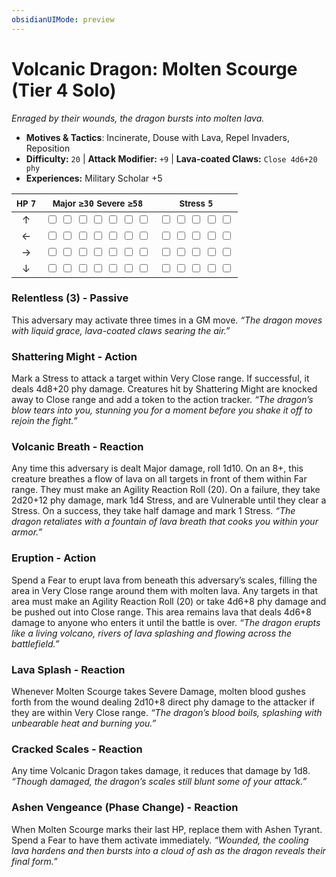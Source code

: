 ```yaml
---
obsidianUIMode: preview
---
```

# Volcanic Dragon: Molten Scourge (Tier 4 Solo)

*Enraged by their wounds, the dragon bursts into molten lava.*

- **Motives & Tactics**: Incinerate, Douse with Lava, Repel Invaders, Reposition
- **Difficulty:** `20` | **Attack Modifier:** `+9` | **Lava-coated Claws:** `Close 4d6+20 phy`
- **Experiences:** Military Scholar +5

| <small>HP</small> `7` | <small>Major</small> `≥30` <small>Severe</small> `≥58` | <small>Stress</small> `5` |
|:-:|:-:|:-:|
| ↑ |  <input type="checkbox" unchecked id="256d2c34"> <input type="checkbox" unchecked id="e64e53b8"> <input type="checkbox" unchecked id="43012a50"> <input type="checkbox" unchecked id="a16b28f3"> <input type="checkbox" unchecked id="7594c99d"> <input type="checkbox" unchecked id="c7986329"> <input type="checkbox" unchecked id="019628d8"> |  <input type="checkbox" unchecked id="f51ad2c5"> <input type="checkbox" unchecked id="d2df21ac"> <input type="checkbox" unchecked id="f2bf78a1"> <input type="checkbox" unchecked id="0bc5f274"> <input type="checkbox" unchecked id="93765f73"> |
| ← |  <input type="checkbox" unchecked id="9f566124"> <input type="checkbox" unchecked id="38547c8b"> <input type="checkbox" unchecked id="405a9a96"> <input type="checkbox" unchecked id="62eca601"> <input type="checkbox" unchecked id="fa2588b9"> <input type="checkbox" unchecked id="07dafce7"> <input type="checkbox" unchecked id="16cd11a2"> |  <input type="checkbox" unchecked id="6f1c06af"> <input type="checkbox" unchecked id="68f75e2c"> <input type="checkbox" unchecked id="44dc86d6"> <input type="checkbox" unchecked id="9c8439c7"> <input type="checkbox" unchecked id="06a6e8a6"> |
| → |  <input type="checkbox" unchecked id="331c70ba"> <input type="checkbox" unchecked id="fd5444ea"> <input type="checkbox" unchecked id="e2cb9354"> <input type="checkbox" unchecked id="9419e124"> <input type="checkbox" unchecked id="cf09781d"> <input type="checkbox" unchecked id="115165e3"> <input type="checkbox" unchecked id="507a281a"> |  <input type="checkbox" unchecked id="f74768d7"> <input type="checkbox" unchecked id="8252127b"> <input type="checkbox" unchecked id="d430ff29"> <input type="checkbox" unchecked id="db74f968"> <input type="checkbox" unchecked id="d446f279"> |
| ↓ |  <input type="checkbox" unchecked id="9c65f615"> <input type="checkbox" unchecked id="ab57879b"> <input type="checkbox" unchecked id="c222eced"> <input type="checkbox" unchecked id="ba4e024e"> <input type="checkbox" unchecked id="0e017e18"> <input type="checkbox" unchecked id="3e56c85d"> <input type="checkbox" unchecked id="93593c9f"> |  <input type="checkbox" unchecked id="230c7249"> <input type="checkbox" unchecked id="1f27f83f"> <input type="checkbox" unchecked id="03f02fe6"> <input type="checkbox" unchecked id="6e351e95"> <input type="checkbox" unchecked id="72c72f38"> |

### Relentless (3) - Passive

This adversary may activate three times in a GM move. *“The dragon moves with liquid grace, lava-coated claws searing the air.”*

### Shattering Might - Action

Mark a Stress to attack a target within Very Close range. If successful, it deals 4d8+20 phy damage. Creatures hit by Shattering Might are knocked away to Close range and add a token to the action tracker. *“The dragon’s blow tears into you, stunning you for a moment before you shake it off to rejoin the fight.”*

### Volcanic Breath - Reaction

Any time this adversary is dealt Major damage, roll 1d10. On an 8+, this creature breathes a flow of lava on all targets in front of them within Far range. They must make an Agility Reaction Roll (20). On a failure, they take 2d20+12 phy damage, mark 1d4 Stress, and are Vulnerable until they clear a Stress. On a success, they take half damage and mark 1 Stress. *“The dragon retaliates with a fountain of lava breath that cooks you within your armor.”*

### Eruption - Action

Spend a Fear to erupt lava from beneath this adversary’s scales, filling the area in Very Close range around them with molten lava. Any targets in that area must make an Agility Reaction Roll (20) or take 4d6+8 phy damage and be pushed out into Close range. This area remains lava that deals 4d6+8 damage to anyone who enters it until the battle is over. *“The dragon erupts like a living volcano, rivers of lava splashing and flowing across the battlefield.”*

### Lava Splash - Reaction

Whenever Molten Scourge takes Severe Damage, molten blood gushes forth from the wound dealing 2d10+8 direct phy damage to the attacker if they are within Very Close range. *“The dragon’s blood boils, splashing with unbearable heat and burning you.”*

### Cracked Scales - Reaction

Any time Volcanic Dragon takes damage, it reduces that damage by 1d8. *“Though damaged, the dragon’s scales still blunt some of your attack.”*

### Ashen Vengeance (Phase Change) - Reaction

When Molten Scourge marks their last HP, replace them with Ashen Tyrant. Spend a Fear to have them activate immediately. *“Wounded, the cooling lava hardens and then bursts into a cloud of ash as the dragon reveals their final form.”*
